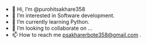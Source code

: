 - 👋 Hi, I’m @purohitsakhare358
- 👀 I’m interested in Software development.
- 🌱 I’m currently learning Python.
- 💞️ I’m looking to collaborate on ...
- 📫 How to reach me psakharerbote358@gmail.com
 .

<!---
purohitsakhare358/purohitsakhare358 is a ✨ special ✨ repository because its `README.md` (this file) appears on your GitHub profile.
You can click the Preview link to take a look at your changes.
--->
